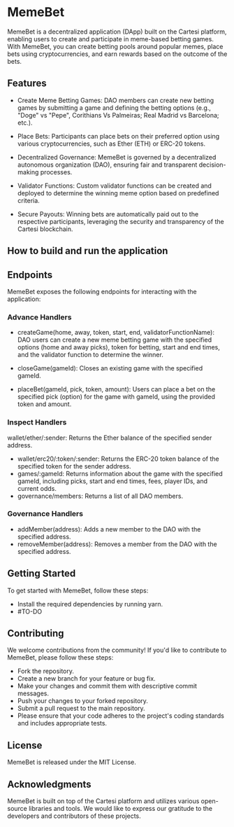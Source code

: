 # MemeBet

MemeBet is a decentralized application (DApp) built on the Cartesi platform, enabling users to create and participate in meme-based betting games. With MemeBet, you can create betting pools around popular memes, place bets using cryptocurrencies, and earn rewards based on the outcome of the bets.

## Features
- Create Meme Betting Games: DAO members can create new betting games by submitting a game and defining the betting options (e.g., "Doge" vs "Pepe", Corithians Vs Palmeiras;  Real Madrid vs Barcelona; etc.).

- Place Bets: Participants can place bets on their preferred option using various cryptocurrencies, such as Ether (ETH) or ERC-20 tokens.

- Decentralized Governance: MemeBet is governed by a decentralized autonomous organization (DAO), ensuring fair and transparent decision-making processes.

- Validator Functions: Custom validator functions can be created and deployed to determine the winning meme option based on predefined criteria.

- Secure Payouts: Winning bets are automatically paid out to the respective participants, leveraging the security and transparency of the Cartesi blockchain.

## How to build and run the application


## Endpoints

MemeBet exposes the following endpoints for interacting with the application:

### Advance Handlers
- createGame(home, away, token, start, end, validatorFunctionName): DAO users can create a new meme betting game with the specified options (home and away picks), token for betting, start and end times, and the validator function to determine the winner.

- closeGame(gameId): Closes an existing game with the specified gameId.

- placeBet(gameId, pick, token, amount): Users can place a bet on the specified pick (option) for the game with gameId, using the provided token and amount.

### Inspect Handlers
wallet/ether/:sender: Returns the Ether balance of the specified sender address.
- wallet/erc20/:token/:sender: Returns the ERC-20 token balance of the specified token for the sender address.
- games/:gameId: Returns information about the game with the specified gameId, including picks, start and end times, fees, player IDs, and current odds.
- governance/members: Returns a list of all DAO members.
### Governance Handlers

- addMember(address): Adds a new member to the DAO with the specified address.
- removeMember(address): Removes a member from the DAO with the specified address.

## Getting Started
To get started with MemeBet, follow these steps:

- Install the required dependencies by running yarn.
- #TO-DO

## Contributing
We welcome contributions from the community! If you'd like to contribute to MemeBet, please follow these steps:

- Fork the repository.
- Create a new branch for your feature or bug fix.
- Make your changes and commit them with descriptive commit messages.
- Push your changes to your forked repository.
- Submit a pull request to the main repository.
- Please ensure that your code adheres to the project's coding standards and includes appropriate tests.

## License
MemeBet is released under the MIT License.

## Acknowledgments
MemeBet is built on top of the Cartesi platform and utilizes various open-source libraries and tools. We would like to express our gratitude to the developers and contributors of these projects.
